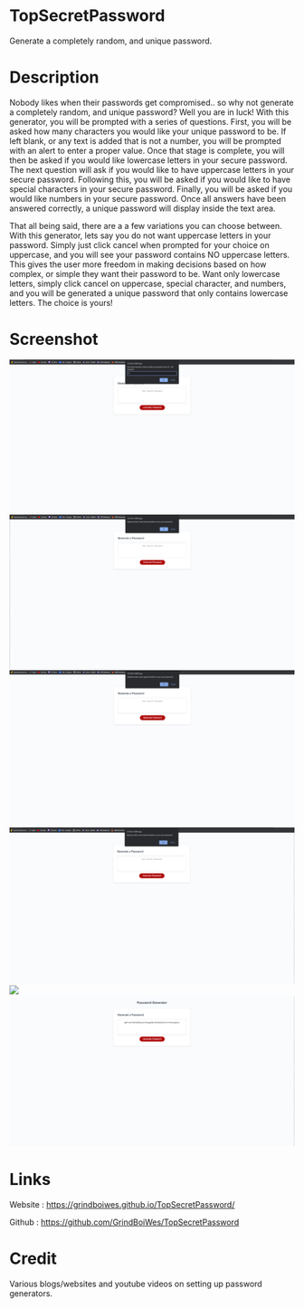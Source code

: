 # TopSecretPassword

Generate a completely random, and unique password. 

# Description 
Nobody likes when their passwords get compromised.. so why not generate a completely random, and unique password? Well you are in luck! With this generator, you will be prompted with a series of questions. First, you will be asked how many characters you would like your unique password to be. If left blank, or any text is added that is not a number, you will be prompted with an alert to enter a proper value. Once that stage is complete, you will then be asked if you would like lowercase letters in your secure password. The next question will ask if you would like to have uppercase letters in your secure password. Following this, you will be asked if you would like to have special characters in your secure password. Finally, you will be asked if you would like numbers in your secure password. Once all answers have been answered correctly, a unique password will display inside the text area.


That all being said, there are a a few variations you can choose between. With this generator, lets say you do not want uppercase letters in your password. Simply just click cancel when prompted for your choice on uppercase, and you will see your password contains NO uppercase letters. This gives the user more freedom in making decisions based on how complex, or simple they want their password to be. Want only lowercase letters, simply click cancel on uppercase, special character, and numbers, and you will be generated a unique password that only contains lowercase letters. The choice is yours! 





# Screenshot

<img src = "/assets/images/passwordgen-1.png">
<img src = "assets/images/passwordgen-2.png">
<img src = "assets/images/passwordgen-3.png">
<img src = "assets/images/passwordgen-4.png">
<img src = "assets/iimages/passwordgen-5.png">
<img src = "assets/images/passwordgen-6.png">


# Links

Website : https://grindboiwes.github.io/TopSecretPassword/

Github : https://github.com/GrindBoiWes/TopSecretPassword


# Credit

Various blogs/websites and youtube videos on setting up password generators.